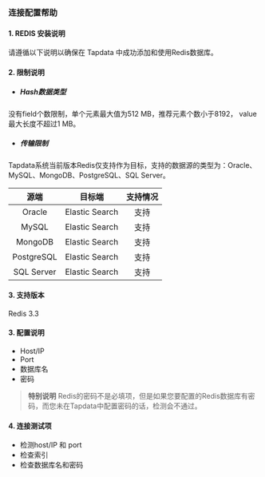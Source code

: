 ### **连接配置帮助**

#### **1. REDIS 安装说明**

请遵循以下说明以确保在 Tapdata 中成功添加和使用Redis数据库。



#### 2. 限制说明
- ##### Hash数据类型
没有field个数限制，单个元素最大值为512 MB，推荐元素个数小于8192， value最大长度不超过1 MB。

- ##### 传输限制
Tapdata系统当前版本Redis仅支持作为目标，支持的数据源的类型为：Oracle、MySQL、MongoDB、PostgreSQL、SQL Server。

源端 | 目标端|支持情况
| :-----------: | :-----------:|:-----------:|
Oracle | Elastic Search |支持
MySQL| Elastic Search |支持
MongoDB| Elastic Search |支持
PostgreSQL| Elastic Search |支持
SQL Server | Elastic Search |支持
#### 3. 支持版本
Redis 3.3


#### 3. 配置说明
- Host/IP
- Port
- 数据库名
- 密码
> **特别说明**
> Redis的密码不是必填项，但是如果您要配置的Redis数据库有密码，而您未在Tapdata中配置密码的话，检测会不通过。

#### 4. 连接测试项
- 检测host/IP 和 port
- 检查索引
- 检查数据库名和密码
